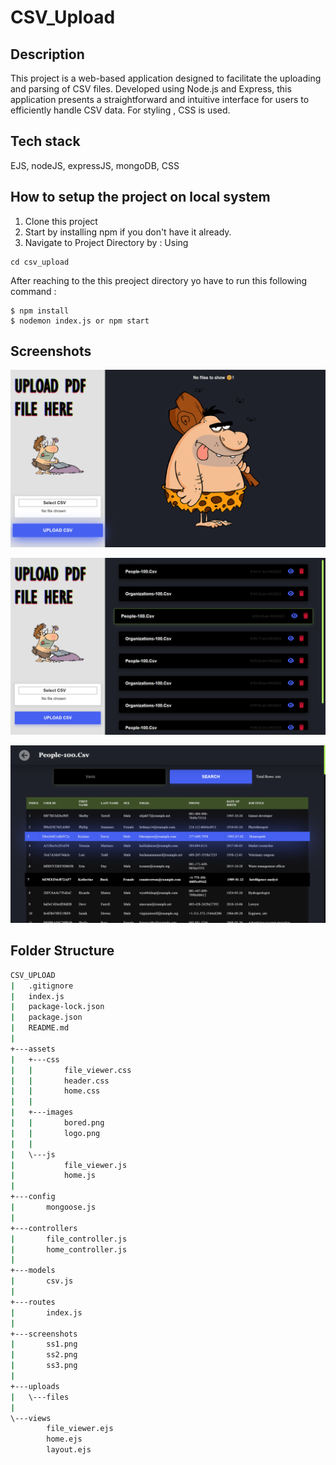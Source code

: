 # CSV_Upload
## Description
This project is a web-based application designed to facilitate the uploading and parsing of CSV files. Developed using Node.js and Express, this application presents a straightforward and intuitive interface for users to efficiently handle CSV data. For styling , CSS is used.

## Tech stack
  EJS, nodeJS, expressJS, mongoDB, CSS



## How to setup the project on local system
  1. Clone this project
  2. Start by installing npm if you don't have it already.
  3. Navigate to Project Directory by : Using
  ```
  cd csv_upload
  ```

  After reaching to the this preoject directory yo have to run this following command :
  ```
  $ npm install
  $ nodemon index.js or npm start
  ```
   ## Screenshots

 ![Screenshot 1](https://github.com/ashish88pal/csvUploadCN/blob/f96dd66bf424a60ab828597ea3ccfb61f1de9e03/screenshots/ss1.png?raw=true)

  ![Screenshot 2](https://github.com/ashish88pal/csvUploadCN/blob/f96dd66bf424a60ab828597ea3ccfb61f1de9e03/screenshots/ss2.png?raw=true)


  ![Screenshot 3](https://github.com/ashish88pal/csvUploadCN/blob/f96dd66bf424a60ab828597ea3ccfb61f1de9e03/screenshots/ss3.png?raw=true)













  ## Folder Structure
```bash
CSV_UPLOAD
|   .gitignore
|   index.js
|   package-lock.json
|   package.json
|   README.md
|
+---assets
|   +---css
|   |       file_viewer.css
|   |       header.css
|   |       home.css
|   |
|   +---images
|   |       bored.png
|   |       logo.png
|   |
|   \---js
|           file_viewer.js
|           home.js
|
+---config
|       mongoose.js
|
+---controllers
|       file_controller.js
|       home_controller.js
|
+---models
|       csv.js
|
+---routes
|       index.js
|
+---screenshots
|       ss1.png
|       ss2.png
|       ss3.png
|
+---uploads
|   \---files
|
\---views
        file_viewer.ejs
        home.ejs
        layout.ejs
```
